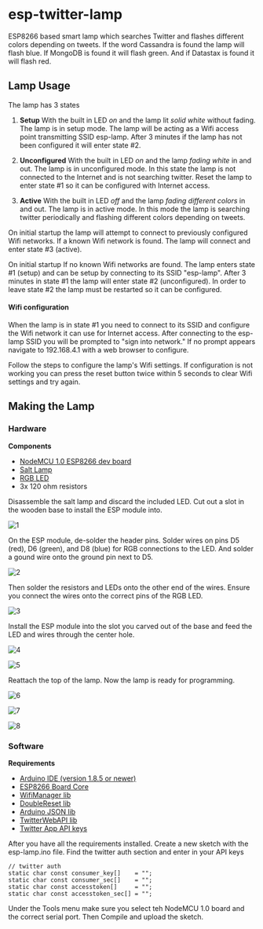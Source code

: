 # esp-twitter-lamp
ESP8266 based smart lamp which searches Twitter and flashes different colors depending on tweets. If the word Cassandra is found the lamp will flash blue. If MongoDB is found it will flash green. And if Datastax is found it will flash red.

## Lamp Usage
The lamp has 3 states
1. **Setup**
With the built in LED *on* and the lamp lit *solid white* without fading. The lamp is in setup mode. The lamp will be acting as a Wifi access point transmitting SSID esp-lamp. After 3 minutes if the lamp has not been configured it will enter state #2.

2. **Unconfigured**
With the built in LED *on* and the lamp *fading white* in and out. The lamp is in unconfigured mode. In this state the lamp is not connected to the Internet and is not searching twitter. Reset the lamp to enter state #1 so it can be configured with Internet access.

3. **Active**
With the built in LED *off* and the lamp *fading different colors* in and out. The lamp is in active mode. In this mode the lamp is searching twitter periodically and flashing different colors depending on tweets.

On initial startup the lamp will attempt to connect to previously configured Wifi networks. If a known Wifi network is found. The lamp will connect and enter state #3 (active).

On initial startup If no known Wifi networks are found. The lamp enters state #1 (setup) and can be setup by connecting to its SSID "esp-lamp". After 3 minutes in state #1 the lamp will enter state #2 (unconfigured). In order to leave state #2 the lamp must be restarted so it can be configured.

#### Wifi configuration

When the lamp is in state #1 you need to connect to its SSID and configure the Wifi network it can use for Internet access. After connecting to the esp-lamp SSID you will be prompted to "sign into network." If no prompt appears navigate to 192.168.4.1 with a web browser to configure.

Follow the steps to configure the lamp's Wifi settings. If configuration is not working you can press the reset button twice within 5 seconds to clear Wifi settings and try again.

## Making the Lamp

### Hardware

**Components**
- [NodeMCU 1.0 ESP8266 dev board](https://www.amazon.com/gp/product/B07CB4P2XY/ "NodeMCU 1.0 ESP8266 dev board")
- [Salt Lamp](https://www.amazon.com/gp/product/B0719MYVZ6/ "Salt Lamp")
- [RGB LED](https://www.amazon.com/Tricolor-Multicolor-Lighting-Electronics-Components/dp/B01C19ENFK "RGB LED")
- 3x 120 ohm resistors

Disassemble the salt lamp and discard the included LED. Cut out a slot in the wooden base to install the ESP module into.

![1](pics/1.jpg)

On the ESP module, de-solder the header pins. Solder wires on pins D5 (red), D6 (green), and D8 (blue) for RGB connections to the LED. And solder a gound wire onto the ground pin next to D5.

![2](pics/2.jpg)

Then solder the resistors and LEDs onto the other end of the wires. Ensure you connect the wires onto the correct pins of the RGB LED.

![3](pics/3.jpg)

Install the ESP module into the slot you carved out of the base and feed the LED and wires through the center hole.

![4](pics/4.jpg)

![5](pics/5.jpg)

Reattach the top of the lamp. Now the lamp is ready for programming.

![6](pics/6.jpg)

![7](pics/7.jpg)

![8](pics/8.jpg)

### Software
**Requirements**
- [ Arduino IDE (version 1.8.5 or newer)](https://www.arduino.cc/en/Main/Software " Arduino IDE (version 1.8.5 or newer)")
- [ESP8266 Board Core](https://github.com/esp8266/Arduino "ESP8266 Board Core")
- [WifiManager lib](https://github.com/tzapu/WiFiManager "WifiManager lib")
- [DoubleReset lib](https://github.com/datacute/DoubleResetDetector "DoubleReset lib")
- [Arduino JSON lib](https://github.com/bblanchon/ArduinoJson "Arduino JSON lib")
- [TwitterWebAPI lib](https://github.com/debsahu/TwitterWebAPI "TwitterWebAPI lib")
- [Twitter App API keys](https://www.slickremix.com/docs/how-to-get-api-keys-and-tokens-for-twitter/ "Twitter App API keys")

After you have all the requirements installed. Create a new sketch with the esp-lamp.ino file. Find the twitter auth section and enter in your API keys
```
// twitter auth
static char const consumer_key[]    = "";
static char const consumer_sec[]    = "";
static char const accesstoken[]     = "";
static char const accesstoken_sec[] = "";
```

Under the Tools menu make sure you select teh NodeMCU 1.0 board and the correct serial port. Then Compile and upload the sketch.
